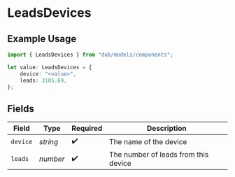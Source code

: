 # LeadsDevices

## Example Usage

```typescript
import { LeadsDevices } from "dub/models/components";

let value: LeadsDevices = {
    device: "<value>",
    leads: 3185.69,
};
```

## Fields

| Field                                | Type                                 | Required                             | Description                          |
| ------------------------------------ | ------------------------------------ | ------------------------------------ | ------------------------------------ |
| `device`                             | *string*                             | :heavy_check_mark:                   | The name of the device               |
| `leads`                              | *number*                             | :heavy_check_mark:                   | The number of leads from this device |